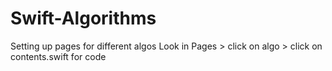 # Swift-Algorithms
Setting up pages for different algos 
Look in Pages > click on algo > click on contents.swift for code
